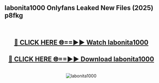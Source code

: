 <h2>labonita1000 Onlyfans Leaked New Files (2025) p8fkg</h2>
<br>
<div align="center">
<h2><a href="https://mediafiles.top/labonita1000&ref=git" rel="nofollow">🔴 CLICK HERE 🌐==►► Watch labonita1000</a></h2>
<h2><a href="https://mediafiles.top/labonita1000&ref=git" rel="nofollow">🔴 CLICK HERE 🌐==►► Download labonita1000</a></h2>
<br>
<a href="https://mediafiles.top/labonita1000&ref=git" rel="nofollow" data-target="animated-image.originalLink"><img src="https://i.ibb.co.com/xMMVF88/686577567.gif" alt="labonita1000" style="max-width: 100%; display: inline-block;" data-target="animated-image.originalImage"></a>
</div>
<br>
<br>